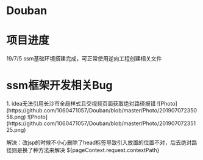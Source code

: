 # Douban
<h1>项目进度</h1>
19/7/5 ssm基础环境搭建完成，可正常使用逆向工程创建相关文件

<h1>ssm框架开发相关Bug</h1>
1.	idea无法引用长沙市全局样式且交视频页面获取绝对路径报错
![Photo](https://github.com/1060471057/Douban/blob/master/Photo/20190707235058.png)
![Photo](https://github.com/1060471057/Douban/blob/master/Photo/20190707235125.png)

解决：改jsp的时候不小心删除了head标签导致引入放置的位置不对，后去绝对路径则是换了种方法来解决 ${pageContext.request.contextPath}
